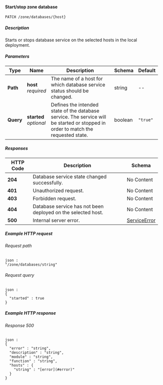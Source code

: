 
<a name="start_stop_zone_databases_host"></a>
#### Start/stop zone database
```
PATCH /zone/databases/{host}
```


##### Description
Starts or stops database service on the selected hosts in the local  deployment.


##### Parameters

|Type|Name|Description|Schema|Default|
|---|---|---|---|---|
|**Path**|**host**  <br>*required*|The name of a host for which database service status should be changed.|string|--|
|**Query**|**started**  <br>*optional*|Defines the intended state of the database service. The service will be started or stopped in order to match the requested state.|boolean|`"true"`|


##### Responses

|HTTP Code|Description|Schema|
|---|---|---|
|**204**|Database service state changed successfully.|No Content|
|**401**|Unauthorized request.|No Content|
|**403**|Forbidden request.|No Content|
|**404**|Database service has not been deployed on the selected host.|No Content|
|**500**|Internal server error.|[ServiceError](../definitions/ServiceError.md#serviceerror)|


##### Example HTTP request

###### Request path
```
json :
"/zone/databases/string"
```


###### Request query
```
json :
{
  "started" : true
}
```


##### Example HTTP response

###### Response 500
```
json :
{
  "error" : "string",
  "description" : "string",
  "module" : "string",
  "function" : "string",
  "hosts" : {
    "string" : "[error](#error)"
  }
}
```



